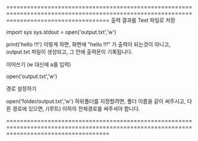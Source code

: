 ==========================================================================================================================================
출력 결과를 Text 파일로 저장

import sys
sys.stdout = open('output.txt','w')
 
print('hello !!!')
이렇게 하면, 화면에 "hello !!!" 가 출력이 되는것이 아니고, output.txt 파일이 생성되고, 그 안에 출력문이 기록됩니다.


이어쓰기 (w 대신에 a를 입력)

open('output.txt','w')
 

경로 설정하기

open('folder/output.txt','w')
하위폴더를 지정할려면, 폴더 이름을 같이 써주시고, 다른 경로에 있으면, /(루트) 이하의 전체경로를 써주셔야 합니다.

==========================================================================================================================================
